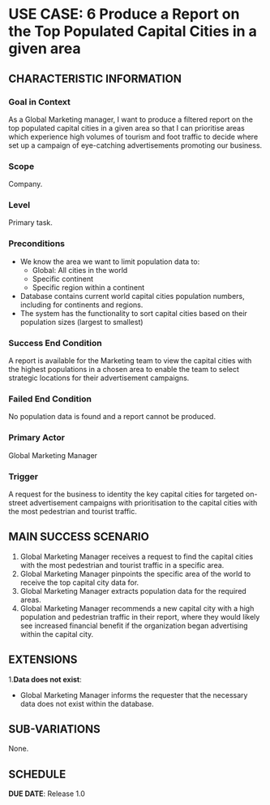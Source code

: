 # USE CASE: 6 Produce a Report on the Top Populated Capital Cities in a given area

## CHARACTERISTIC INFORMATION

### Goal in Context

As a Global Marketing manager, I want to produce a filtered report on the top populated capital cities in a given area so that I can prioritise areas which experience high volumes of tourism and foot traffic to decide where set up a campaign of eye-catching advertisements promoting our business.

### Scope

Company.

### Level

Primary task.

### Preconditions

- We know the area we want to limit population data to:
    - Global: All cities in the world
    - Specific continent
    - Specific region within a continent
- Database contains current world capital cities population numbers, including for continents and regions.
- The system has the functionality to sort capital cities based on their population sizes (largest to smallest)

### Success End Condition

A report is available for the Marketing team to view the capital cities with the highest populations in a chosen area to enable the team to select strategic locations for their advertisement campaigns. 

### Failed End Condition

No population data is found and a report cannot be produced.

### Primary Actor

Global Marketing Manager

### Trigger

A request for the business to identity the key capital cities for targeted on-street advertisement campaigns with prioritisation to the capital cities with the most pedestrian and tourist traffic.

## MAIN SUCCESS SCENARIO

1. Global Marketing Manager receives a request to find the capital cities with the most pedestrian and tourist traffic in a specific area.
2. Global Marketing Manager pinpoints the specific area of the world to receive the top capital city data for. 
3. Global Marketing Manager extracts population data for the required areas.
4. Global Marketing Manager recommends a new capital city with a high population and pedestrian traffic in their report, where they would likely see increased financial benefit if the organization began advertising within the capital city.

## EXTENSIONS

1.**Data does not exist**:
  - Global Marketing Manager informs the requester that the necessary data does not exist within the database.

## SUB-VARIATIONS

None.

## SCHEDULE

**DUE DATE**: Release 1.0